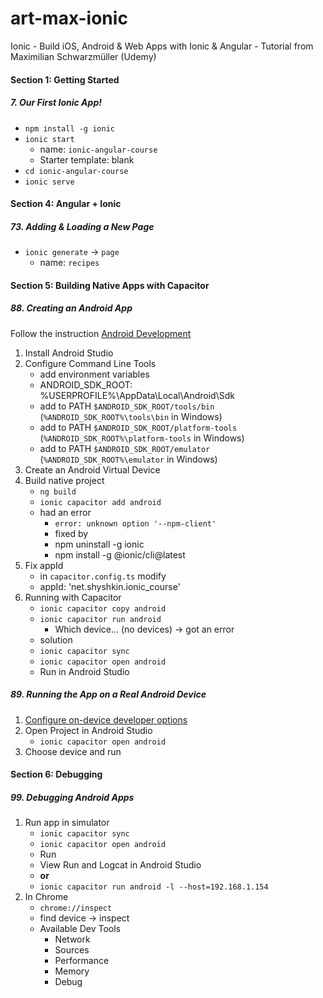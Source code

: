 # art-max-ionic
Ionic - Build iOS, Android &amp; Web Apps with Ionic &amp; Angular - Tutorial from Maximilian Schwarzmüller (Udemy)

####  Section 1: Getting Started

#####  7. Our First Ionic App!

-  `npm install -g ionic`
-  `ionic start`
    -  name: `ionic-angular-course`
    -  Starter template: blank
-  `cd ionic-angular-course`
-  `ionic serve`

####  Section 4: Angular + Ionic

#####  73. Adding & Loading a New Page

-  `ionic generate` -> `page`
   -  name: `recipes`

####  Section 5: Building Native Apps with Capacitor

#####  88. Creating an Android App

Follow the instruction [Android Development](https://ionicframework.com/docs/developing/android)
1. Install Android Studio
2. Configure Command Line Tools
   - add environment variables  
   - ANDROID_SDK_ROOT: %USERPROFILE%\AppData\Local\Android\Sdk
   - add to  PATH `$ANDROID_SDK_ROOT/tools/bin` (`%ANDROID_SDK_ROOT%\tools\bin` in Windows)
   - add to  PATH `$ANDROID_SDK_ROOT/platform-tools` (`%ANDROID_SDK_ROOT%\platform-tools` in Windows)
   - add to  PATH `$ANDROID_SDK_ROOT/emulator` (`%ANDROID_SDK_ROOT%\emulator` in Windows)
3. Create an Android Virtual Device
4. Build native project
   - `ng build`
   - `ionic capacitor add android`
   - had an error
     - `error: unknown option '--npm-client'`
     - fixed by
     - npm uninstall -g ionic
     - npm install -g @ionic/cli@latest
5. Fix appId
   - in `capacitor.config.ts` modify
   - appId: 'net.shyshkin.ionic_course'
6. Running with Capacitor
   - `ionic capacitor copy android`
   - `ionic capacitor run android` 
     - Which device... (no devices) -> got an error
   - solution
   - `ionic capacitor sync`
   - `ionic capacitor open android`
   - Run in Android Studio

#####  89. Running the App on a Real Android Device

1. [Configure on-device developer options](https://developer.android.com/studio/debug/dev-options)
2. Open Project in Android Studio
   - `ionic capacitor open android`
3. Choose device and run   

####  Section 6: Debugging

#####  99. Debugging Android Apps

1. Run app in simulator
   - `ionic capacitor sync`
   - `ionic capacitor open android`
   - Run
   - View Run and Logcat in Android Studio
   - **or**
   - `ionic capacitor run android -l --host=192.168.1.154`
2. In Chrome
   - `chrome://inspect`
   - find device -> inspect
   - Available Dev Tools
     - Network
     - Sources
     - Performance
     - Memory
     - Debug


